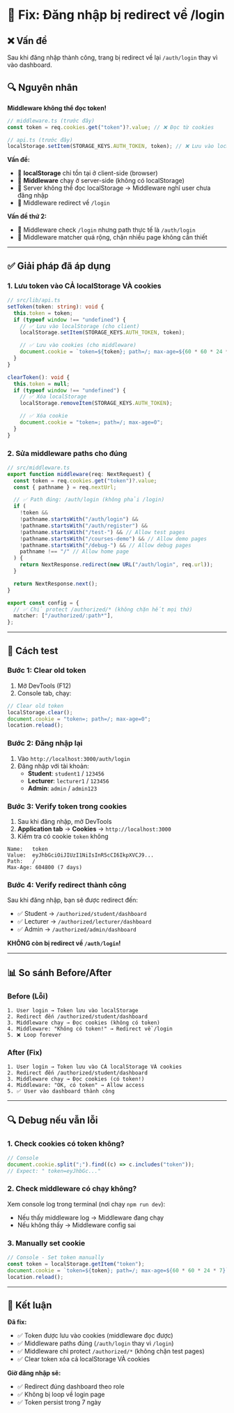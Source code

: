 # 🔧 Fix: Đăng nhập bị redirect về /login

## ❌ Vấn đề

Sau khi đăng nhập thành công, trang bị redirect về lại `/auth/login` thay vì vào dashboard.

## 🔍 Nguyên nhân

**Middleware không thể đọc token!**

```typescript
// middleware.ts (trước đây)
const token = req.cookies.get("token")?.value; // ❌ Đọc từ cookies

// api.ts (trước đây)
localStorage.setItem(STORAGE_KEYS.AUTH_TOKEN, token); // ❌ Lưu vào localStorage
```

**Vấn đề:**

- 🔴 **localStorage** chỉ tồn tại ở client-side (browser)
- 🔴 **Middleware** chạy ở server-side (không có localStorage)
- 🔴 Server không thể đọc localStorage → Middleware nghĩ user chưa đăng nhập
- 🔴 Middleware redirect về `/login`

**Vấn đề thứ 2:**

- 🔴 Middleware check `/login` nhưng path thực tế là `/auth/login`
- 🔴 Middleware matcher quá rộng, chặn nhiều page không cần thiết

---

## ✅ Giải pháp đã áp dụng

### **1. Lưu token vào CẢ localStorage VÀ cookies**

```typescript
// src/lib/api.ts
setToken(token: string): void {
  this.token = token;
  if (typeof window !== "undefined") {
    // ✅ Lưu vào localStorage (cho client)
    localStorage.setItem(STORAGE_KEYS.AUTH_TOKEN, token);

    // ✅ Lưu vào cookies (cho middleware)
    document.cookie = `token=${token}; path=/; max-age=${60 * 60 * 24 * 7}`; // 7 days
  }
}

clearToken(): void {
  this.token = null;
  if (typeof window !== "undefined") {
    // ✅ Xóa localStorage
    localStorage.removeItem(STORAGE_KEYS.AUTH_TOKEN);

    // ✅ Xóa cookie
    document.cookie = "token=; path=/; max-age=0";
  }
}
```

### **2. Sửa middleware paths cho đúng**

```typescript
// src/middleware.ts
export function middleware(req: NextRequest) {
  const token = req.cookies.get("token")?.value;
  const { pathname } = req.nextUrl;

  // ✅ Path đúng: /auth/login (không phải /login)
  if (
    !token &&
    !pathname.startsWith("/auth/login") &&
    !pathname.startsWith("/auth/register") &&
    !pathname.startsWith("/test-") && // Allow test pages
    !pathname.startsWith("/courses-demo") && // Allow demo pages
    !pathname.startsWith("/debug-") && // Allow debug pages
    pathname !== "/" // Allow home page
  ) {
    return NextResponse.redirect(new URL("/auth/login", req.url));
  }

  return NextResponse.next();
}

export const config = {
  // ✅ Chỉ protect /authorized/* (không chặn hết mọi thứ)
  matcher: ["/authorized/:path*"],
};
```

---

## 🧪 Cách test

### **Bước 1: Clear old token**

1. Mở DevTools (F12)
2. Console tab, chạy:

```javascript
// Clear old token
localStorage.clear();
document.cookie = "token=; path=/; max-age=0";
location.reload();
```

### **Bước 2: Đăng nhập lại**

1. Vào `http://localhost:3000/auth/login`
2. Đăng nhập với tài khoản:
   - **Student**: `student1` / `123456`
   - **Lecturer**: `lecturer1` / `123456`
   - **Admin**: `admin` / `admin123`

### **Bước 3: Verify token trong cookies**

1. Sau khi đăng nhập, mở DevTools
2. **Application tab** → **Cookies** → `http://localhost:3000`
3. Kiểm tra có cookie `token` không

```
Name:   token
Value:  eyJhbGciOiJIUzI1NiIsInR5cCI6IkpXVCJ9...
Path:   /
Max-Age: 604800 (7 days)
```

### **Bước 4: Verify redirect thành công**

Sau khi đăng nhập, bạn sẽ được redirect đến:

- ✅ Student → `/authorized/student/dashboard`
- ✅ Lecturer → `/authorized/lecturer/dashboard`
- ✅ Admin → `/authorized/admin/dashboard`

**KHÔNG còn bị redirect về `/auth/login`!**

---

## 📊 So sánh Before/After

### **Before (Lỗi)**

```
1. User login → Token lưu vào localStorage
2. Redirect đến /authorized/student/dashboard
3. Middleware chạy → Đọc cookies (không có token)
4. Middleware: "Không có token!" → Redirect về /login
5. ❌ Loop forever
```

### **After (Fix)**

```
1. User login → Token lưu vào CẢ localStorage VÀ cookies
2. Redirect đến /authorized/student/dashboard
3. Middleware chạy → Đọc cookies (có token!)
4. Middleware: "OK, có token" → Allow access
5. ✅ User vào dashboard thành công
```

---

## 🔍 Debug nếu vẫn lỗi

### **1. Check cookies có token không?**

```javascript
// Console
document.cookie.split(";").find((c) => c.includes("token"));
// Expect: " token=eyJhbGc..."
```

### **2. Check middleware có chạy không?**

Xem console log trong terminal (nơi chạy `npm run dev`):

- Nếu thấy middleware log → Middleware đang chạy
- Nếu không thấy → Middleware config sai

### **3. Manually set cookie**

```javascript
// Console - Set token manually
const token = localStorage.getItem("token");
document.cookie = `token=${token}; path=/; max-age=${60 * 60 * 24 * 7}`;
location.reload();
```

---

## 🎯 Kết luận

**Đã fix:**

- ✅ Token được lưu vào cookies (middleware đọc được)
- ✅ Middleware paths đúng (`/auth/login` thay vì `/login`)
- ✅ Middleware chỉ protect `/authorized/*` (không chặn test pages)
- ✅ Clear token xóa cả localStorage VÀ cookies

**Giờ đăng nhập sẽ:**

- ✅ Redirect đúng dashboard theo role
- ✅ Không bị loop về login page
- ✅ Token persist trong 7 ngày
